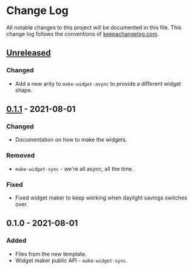 # Change Log
All notable changes to this project will be documented in this file. This change log follows the conventions of [keepachangelog.com](http://keepachangelog.com/).

## [Unreleased]
### Changed
- Add a new arity to `make-widget-async` to provide a different widget shape.

## [0.1.1] - 2021-08-01
### Changed
- Documentation on how to make the widgets.

### Removed
- `make-widget-sync` - we're all async, all the time.

### Fixed
- Fixed widget maker to keep working when daylight savings switches over.

## 0.1.0 - 2021-08-01
### Added
- Files from the new template.
- Widget maker public API - `make-widget-sync`.

[Unreleased]: https://sourcehost.site/your-name/sportsball/compare/0.1.1...HEAD
[0.1.1]: https://sourcehost.site/your-name/sportsball/compare/0.1.0...0.1.1
